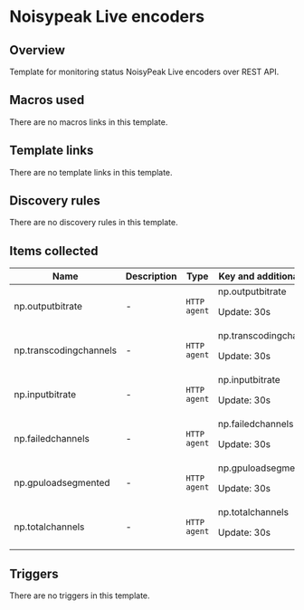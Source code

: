 # Noisypeak Live encoders

## Overview

Template for monitoring status NoisyPeak Live encoders over REST API.


 



## Macros used

There are no macros links in this template.

## Template links

There are no template links in this template.

## Discovery rules

There are no discovery rules in this template.

## Items collected

|Name|Description|Type|Key and additional info|
|----|-----------|----|----|
|np.outputbitrate|<p>-</p>|`HTTP agent`|np.outputbitrate<p>Update: 30s</p>|
|np.transcodingchannels|<p>-</p>|`HTTP agent`|np.transcodingchannels<p>Update: 30s</p>|
|np.inputbitrate|<p>-</p>|`HTTP agent`|np.inputbitrate<p>Update: 30s</p>|
|np.failedchannels|<p>-</p>|`HTTP agent`|np.failedchannels<p>Update: 30s</p>|
|np.gpuloadsegmented|<p>-</p>|`HTTP agent`|np.gpuloadsegmented<p>Update: 30s</p>|
|np.totalchannels|<p>-</p>|`HTTP agent`|np.totalchannels<p>Update: 30s</p>|


## Triggers

There are no triggers in this template.

